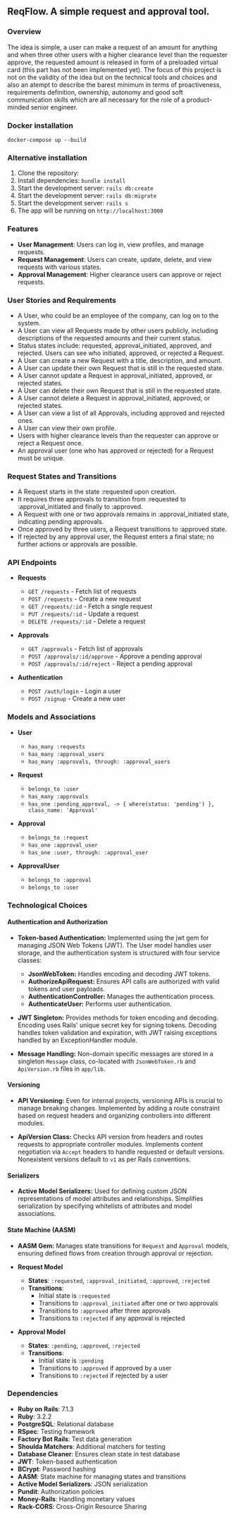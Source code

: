 ## ReqFlow.  A simple request and approval tool.

### Overview

The idea is simple, a user can make a request of an amount for anything and when three other users with a higher clearance level than the requester approve, the requested amount is released in form of a preloaded virtual card (this part has not been implemented yet). The focus of this project is not on the validity of the idea but on the technical tools and choices and also an atempt to describe the barest minimum in terms of proactiveness, requirements definition, ownership, autonomy and good soft communication skills which are all necessary for the role of a product-minded senior engineer.

### Docker installation

```
docker-compose up --build
```

### Alternative installation

1. Clone the repository:
2. Install dependencies: `bundle install`
3. Start the development server: `rails db:create`
3. Start the development server: `rails db:migrate`
3. Start the development server: `rails s`
4. The app will be running on `http://localhost:3000`

### Features

- **User Management**: Users can log in, view profiles, and manage requests.
- **Request Management**: Users can create, update, delete, and view requests with various states.
- **Approval Management**: Higher clearance users can approve or reject requests.

### User Stories and Requirements

- A User, who could be an employee of the company, can log on to the system.
- A User can view all Requests made by other users publicly, including descriptions of the requested amounts and their current status.
- Status states include: requested, approval_initiated, approved, and rejected. Users can see who initiated, approved, or rejected a Request.
- A User can create a new Request with a title, description, and amount.
- A User can update their own Request that is still in the requested state.
- A User cannot update a Request in approval_initiated, approved, or rejected states.
- A User can delete their own Request that is still in the requested state.
- A User cannot delete a Request in approval_initiated, approved, or rejected states.
- A User can view a list of all Approvals, including approved and rejected ones.
- A User can view their own profile.
- Users with higher clearance levels than the requester can approve or reject a Request once.
- An approval user (one who has approved or rejected) for a Request must be unique.

### Request States and Transitions

- A Request starts in the state :requested upon creation.
- It requires three approvals to transition from :requested to :approval_initiated and finally to :approved.
- A Request with one or two approvals remains in :approval_initiated state, indicating pending approvals.
- Once approved by three users, a Request transitions to :approved state.
- If rejected by any approval user, the Request enters a final state; no further actions or approvals are possible.


### API Endpoints

- **Requests**
  - `GET /requests` - Fetch list of requests
  - `POST /requests` - Create a new request
  - `GET /requests/:id` - Fetch a single request
  - `PUT /requests/:id` - Update a request
  - `DELETE /requests/:id` - Delete a request

- **Approvals**
  - `GET /approvals` - Fetch list of approvals
  - `POST /approvals/:id/approve` - Approve a pending approval
  - `POST /approvals/:id/reject` - Reject a pending approval

- **Authentication**
  - `POST /auth/login` - Login a user
  - `POST /signup` - Create a new user

### Models and Associations

- **User**
  - `has_many :requests`
  - `has_many :approval_users`
  - `has_many :approvals, through: :approval_users`

- **Request**
  - `belongs_to :user`
  - `has_many :approvals`
  - `has_one :pending_approval, -> { where(status: 'pending') }, class_name: 'Approval'`

- **Approval**
  - `belongs_to :request`
  - `has_one :approval_user`
  - `has_one :user, through: :approval_user`

- **ApprovalUser**
  - `belongs_to :approval`
  - `belongs_to :user`


### Technological Choices

#### Authentication and Authorization

- **Token-based Authentication:** Implemented using the jwt gem for managing JSON Web Tokens (JWT). The User model handles user storage, and the authentication system is structured with four service classes:
  - **JsonWebToken:** Handles encoding and decoding JWT tokens.
  - **AuthorizeApiRequest:** Ensures API calls are authorized with valid tokens and user payloads.
  - **AuthenticationController:** Manages the authentication process.
  - **AuthenticateUser:** Performs user authentication.

- **JWT Singleton:** Provides methods for token encoding and decoding. Encoding uses Rails' unique secret key for signing tokens. Decoding handles token validation and expiration, with JWT raising exceptions handled by an ExceptionHandler module.

- **Message Handling:** Non-domain specific messages are stored in a singleton `Message` class, co-located with `JsonWebToken.rb` and `ApiVersion.rb` files in `app/lib`.

#### Versioning

- **API Versioning:** Even for internal projects, versioning APIs is crucial to manage breaking changes. Implemented by adding a route constraint based on request headers and organizing controllers into different modules.
  
- **ApiVersion Class:** Checks API version from headers and routes requests to appropriate controller modules. Implements content negotiation via `Accept` headers to handle requested or default versions. Nonexistent versions default to `v1` as per Rails conventions.

#### Serializers

- **Active Model Serializers:** Used for defining custom JSON representations of model attributes and relationships. Simplifies serialization by specifying whitelists of attributes and model associations.

#### State Machine (AASM)

- **AASM Gem:** Manages state transitions for `Request` and `Approval` models, ensuring defined flows from creation through approval or rejection.


- **Request Model**
  - **States**: `:requested`, `:approval_initiated`, `:approved`, `:rejected`
  - **Transitions**:
    - Initial state is `:requested`
    - Transitions to `:approval_initiated` after one or two approvals
    - Transitions to `:approved` after three approvals
    - Transitions to `:rejected` if any approval is rejected

- **Approval Model**
  - **States**: `:pending`, `:approved`, `:rejected`
  - **Transitions**:
    - Initial state is `:pending`
    - Transitions to `:approved` if approved by a user
    - Transitions to `:rejected` if rejected by a user


### Dependencies

- **Ruby on Rails**: 7.1.3
- **Ruby**: 3.2.2
- **PostgreSQL**: Relational database
- **RSpec**: Testing framework
- **Factory Bot Rails**: Test data generation
- **Shoulda Matchers**: Additional matchers for testing
- **Database Cleaner**: Ensures clean state in test database
- **JWT**: Token-based authentication
- **BCrypt**: Password hashing
- **AASM**: State machine for managing states and transitions
- **Active Model Serializers**: JSON serialization
- **Pundit**: Authorization policies
- **Money-Rails**: Handling monetary values
- **Rack-CORS**: Cross-Origin Resource Sharing
